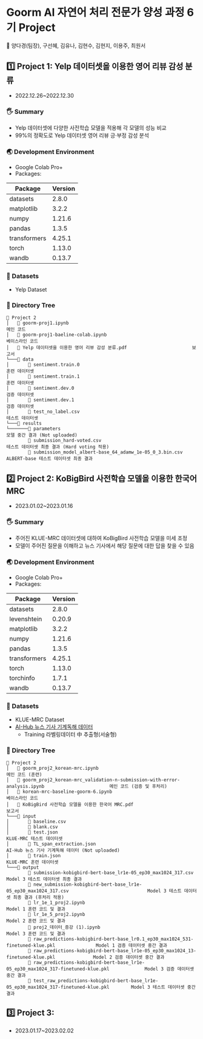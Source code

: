 # Goorm AI 자연어 처리 전문가 양성 과정 6기 Project
👥 양다경(팀장), 구선혜, 김유나, 김현수, 김현지, 이용주, 최원서

## 1️⃣ Project 1: Yelp 데이터셋을 이용한 영어 리뷰 감성 분류
- 2022.12.26~2022.12.30

### 🖐️ Summary
- Yelp 데이터셋에 다양한 사전학습 모델을 적용해 각 모델의 성능 비교
- 99%의 정확도로 Yelp 데이터셋 영어 리뷰 긍·부정 감성 분석

### 🌏 Development Environment
- Google Colab Pro+
- Packages:

|Package|Version|
|---|---|
|datasets|2.8.0|
|matplotlib|3.2.2|
|numpy|1.21.6|
|pandas|1.3.5|
|transformers|4.25.1|
|torch|1.13.0|
|wandb|0.13.7|

### 💾 Datasets
- Yelp Dataset

### 📁 Directory Tree
~~~
📁 Project 2
│   📄 goorm-proj1.ipynb                                                  메인 코드
│   📄 goorm-proj1-baeline-colab.ipynb                                    베이스라인 코드
│   📄 Yelp 데이터셋을 이용한 영어 리뷰 감성 분류.pdf                        보고서
└───📁 data                                                                                            
│       💾 sentiment.train.0                                              훈련 데이터셋
│       💾 sentiment.train.1                                              훈련 데이터셋
│       💾 sentiment.dev.0                                                검증 데이터셋
│       💾 sentiment.dev.1                                                검증 데이터셋
│       💾 test_no_label.csv                                              테스트 데이터셋
└───📁 results
└───────📁 parameters                                                     모델 중간 결과 (Not uploaded)
        💾 submission_hard-voted.csv                                      테스트 데이터셋 최종 결과 (Hard voting 적용)
        💾 submission_model_albert-base_64_adamw_1e-05_0_3.bin.csv        ALBERT-base 테스트 데이터셋 최종 결과
~~~

## 2️⃣ Project 2: KoBigBird 사전학습 모델을 이용한 한국어 MRC
- 2023.01.02~2023.01.16

### 🖐️ Summary
- 주어진 KLUE-MRC 데이터셋에 대하여 KoBigBird 사전학습 모델을 미세 조정
- 모델이 주어진 질문을 이해하고 뉴스 기사에서 해당 질문에 대한 답을 찾을 수 있음

### 🌏 Development Environment
- Google Colab Pro+
- Packages:

|Package|Version|
|---|---|
|datasets|2.8.0|
|levenshtein|0.20.9|
|matplotlib|3.2.2|
|numpy|1.21.6|
|pandas|1.3.5|
|transformers|4.25.1|
|torch|1.13.0|
|torchinfo|1.7.1|
|wandb|0.13.7|

### 💾 Datasets
- KLUE-MRC Dataset
- [AI-Hub 뉴스 기사 기계독해 데이터](https://aihub.or.kr/aihubdata/data/view.do?currMenu=115&topMenu=100&aihubDataSe=realm&dataSetSn=577)
    - Training 라벨링데이터 中 추출형(서술형)
    
### 📁 Directory Tree
~~~
📁 Project 2
│   📄 goorm_proj2_korean-mrc.ipynb                                                                    메인 코드 (훈련)
│   📄 goorm_proj2_korean-mrc_validation-n-submission-with-error-analysis.ipynb                        메인 코드 (검증 및 후처리)
│   📄 korean-mrc-baseline-goorm-6.ipynb                                                               베이스라인 코드
│   📄 KoBigBird 사전학습 모델을 이용한 한국어 MRC.pdf                                                   보고서
└───📁 input                                                                                           
│       💾 baseline.csv                                                                                
│       💾 blank.csv                                                                                   
│       💾 test.json                                                                                   KLUE-MRC 테스트 데이터셋
│       💾 TL_span_extraction.json                                                                     AI-Hub 뉴스 기사 기계독해 데이터 (Not uploaded)
│       💾 train.json                                                                                  KLUE-MRC 훈련 데이터셋
└───📁 output
        💾 submission-kobigbird-bert-base_lr1e-05_ep30_max1024_317.csv                                 Model 3 테스트 데이터셋 최종 결과
        💾 new_submission-kobigbird-bert-base_lr1e-05_ep30_max1024_317.csv                             Model 3 테스트 데이터셋 최종 결과 (후처리 적용)
        📄 lr_1e_1_proj2.ipynb                                                                         Model 1 훈련 코드 및 결과
        📄 lr_1e_5_proj2.ipynb                                                                         Model 2 훈련 코드 및 결과
        📄 proj2_데이터_증강 (1).ipynb                                                                  Model 3 훈련 코드 및 결과
        💾 raw_predictions-kobigbird-bert-base_lr0.1_ep30_max1024_531-finetuned-klue.pkl               Model 1 검증 데이터셋 중간 결과
        💾 raw_predictions-kobigbird-bert-base_lr1e-05_ep30_max1024_13-finetuned-klue.pkl              Model 2 검증 데이터셋 중간 결과
        💾 raw_predictions-kobigbird-bert-base_lr1e-05_ep30_max1024_317-finetuned-klue.pkl             Model 3 검증 데이터셋 중간 결과
        💾 test_raw_predictions-kobigbird-bert-base_lr1e-05_ep30_max1024_317-finetuned-klue.pkl        Model 3 테스트 데이터셋 중간 결과
~~~

## 3️⃣ Project 3:
- 2023.01.17~2023.02.02
